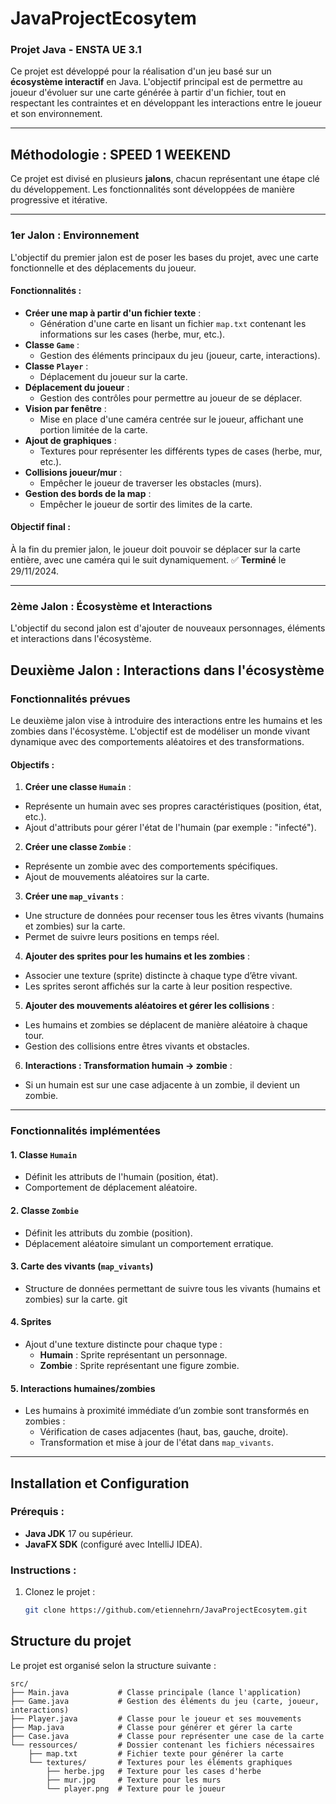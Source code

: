 # JavaProjectEcosytem

### Projet Java - ENSTA UE 3.1

Ce projet est développé pour la réalisation d'un jeu basé sur un **écosystème interactif** en Java. L'objectif principal est de permettre au joueur d'évoluer sur une carte générée à partir d'un fichier, tout en respectant les contraintes et en développant les interactions entre le joueur et son environnement.

---

## Méthodologie : SPEED 1 WEEKEND

Ce projet est divisé en plusieurs **jalons**, chacun représentant une étape clé du développement. Les fonctionnalités sont développées de manière progressive et itérative.

---

### **1er Jalon : Environnement**
L'objectif du premier jalon est de poser les bases du projet, avec une carte fonctionnelle et des déplacements du joueur.

#### Fonctionnalités :
- **Créer une map à partir d'un fichier texte** :
    - Génération d'une carte en lisant un fichier `map.txt` contenant les informations sur les cases (herbe, mur, etc.).
- **Classe `Game`** :
    - Gestion des éléments principaux du jeu (joueur, carte, interactions).
- **Classe `Player`** :
    - Déplacement du joueur sur la carte.
- **Déplacement du joueur** :
    - Gestion des contrôles pour permettre au joueur de se déplacer.
- **Vision par fenêtre** :
    - Mise en place d'une caméra centrée sur le joueur, affichant une portion limitée de la carte.
- **Ajout de graphiques** :
    - Textures pour représenter les différents types de cases (herbe, mur, etc.).
- **Collisions joueur/mur** :
    - Empêcher le joueur de traverser les obstacles (murs).
- **Gestion des bords de la map** :
    - Empêcher le joueur de sortir des limites de la carte.

#### **Objectif final :**
À la fin du premier jalon, le joueur doit pouvoir se déplacer sur la carte entière, avec une caméra qui le suit dynamiquement.
✅ **Terminé** le 29/11/2024.

---

### **2ème Jalon : Écosystème et Interactions**
L'objectif du second jalon est d'ajouter de nouveaux personnages, éléments et interactions dans l'écosystème.

## **Deuxième Jalon : Interactions dans l'écosystème**

### **Fonctionnalités prévues**

Le deuxième jalon vise à introduire des interactions entre les humains et les zombies dans l'écosystème. L'objectif est de modéliser un monde vivant dynamique avec des comportements aléatoires et des transformations.

#### **Objectifs :**
1. **Créer une classe `Humain`** :
  - Représente un humain avec ses propres caractéristiques (position, état, etc.).
  - Ajout d'attributs pour gérer l'état de l'humain (par exemple : "infecté").
2. **Créer une classe `Zombie`** :
  - Représente un zombie avec des comportements spécifiques.
  - Ajout de mouvements aléatoires sur la carte.
3. **Créer une `map_vivants`** :
  - Une structure de données pour recenser tous les êtres vivants (humains et zombies) sur la carte.
  - Permet de suivre leurs positions en temps réel.
4. **Ajouter des sprites pour les humains et les zombies** :
  - Associer une texture (sprite) distincte à chaque type d’être vivant.
  - Les sprites seront affichés sur la carte à leur position respective.
5. **Ajouter des mouvements aléatoires et gérer les collisions** :
  - Les humains et zombies se déplacent de manière aléatoire à chaque tour.
  - Gestion des collisions entre êtres vivants et obstacles.
6. **Interactions : Transformation humain -> zombie** :
  - Si un humain est sur une case adjacente à un zombie, il devient un zombie.

---

### **Fonctionnalités implémentées**

#### **1. Classe `Humain`**
- Définit les attributs de l'humain (position, état).
- Comportement de déplacement aléatoire.

#### **2. Classe `Zombie`**
- Définit les attributs du zombie (position).
- Déplacement aléatoire simulant un comportement erratique.

#### **3. Carte des vivants (`map_vivants`)**
- Structure de données permettant de suivre tous les vivants (humains et zombies) sur la carte.
git 
#### **4. Sprites**
- Ajout d'une texture distincte pour chaque type :
  - **Humain** : Sprite représentant un personnage.
  - **Zombie** : Sprite représentant une figure zombie.

#### **5. Interactions humaines/zombies**
- Les humains à proximité immédiate d’un zombie sont transformés en zombies :
  - Vérification de cases adjacentes (haut, bas, gauche, droite).
  - Transformation et mise à jour de l'état dans `map_vivants`.

---


## Installation et Configuration

### Prérequis :
- **Java JDK** 17 ou supérieur.
- **JavaFX SDK** (configuré avec IntelliJ IDEA).

### Instructions :
1. Clonez le projet :
   ```bash
   git clone https://github.com/etiennehrn/JavaProjectEcosytem.git
## **Structure du projet**

Le projet est organisé selon la structure suivante :

```plaintext
src/
├── Main.java           # Classe principale (lance l'application)
├── Game.java           # Gestion des éléments du jeu (carte, joueur, interactions)
├── Player.java         # Classe pour le joueur et ses mouvements
├── Map.java            # Classe pour générer et gérer la carte
├── Case.java           # Classe pour représenter une case de la carte
└── ressources/         # Dossier contenant les fichiers nécessaires
    ├── map.txt         # Fichier texte pour générer la carte
    └── textures/       # Textures pour les éléments graphiques
        ├── herbe.jpg   # Texture pour les cases d'herbe
        ├── mur.jpg     # Texture pour les murs
        └── player.png  # Texture pour le joueur